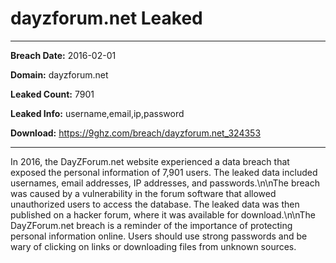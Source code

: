 # dayzforum.net Leaked

------------
**Breach Date:** 2016-02-01

**Domain:** dayzforum.net

**Leaked Count:** 7901

**Leaked Info:** username,email,ip,password

**Download:** https://9ghz.com/breach/dayzforum.net_324353

------------
In 2016, the DayZForum.net website experienced a data breach that exposed the personal information of 7,901 users. The leaked data included usernames, email addresses, IP addresses, and passwords.\n\nThe breach was caused by a vulnerability in the forum software that allowed unauthorized users to access the database. The leaked data was then published on a hacker forum, where it was available for download.\n\nThe DayZForum.net breach is a reminder of the importance of protecting personal information online. Users should use strong passwords and be wary of clicking on links or downloading files from unknown sources.

